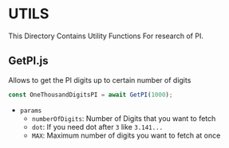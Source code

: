 # UTILS

This Directory Contains Utility Functions For research of PI.

## GetPI.js

Allows to get the PI digits up to certain number of digits

```js
const OneThousandDigitsPI = await GetPI(1000);
```

- `params`
    - `numberOfDigits`: Number of Digits that you want to fetch
    - `dot`: If you need dot after `3` like `3.141...`
    - `MAX`: Maximum number of digits you want to fetch at once